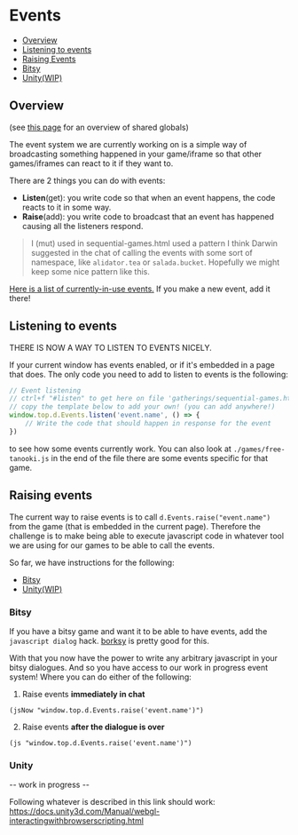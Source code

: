 Events
======

- [Overview](#overview)
- [Listening to events](#listening-to-events)
- [Raising Events](#raising-events)
- [Bitsy](#bitsy)
- [Unity(WIP)](#unity)

Overview
--------

(see [this page](/docs/Sharing.md) for an overview of shared globals)

The event system we are currently working on is a simple way of broadcasting something happened in your game/iframe so that other games/iframes can react to it if they want to.

There are 2 things you can do with events:
- __Listen__(get): you write code so that when an event happens, the code reacts to it in some way.
- __Raise__(add): you write code to broadcast that an event has happened causing all the listeners respond.

> I (mut) used in sequential-games.html used a pattern I think Darwin suggested in the chat of calling the events with some sort of namespace, like `alidator.tea` or `salada.bucket`. Hopefully we might keep some nice pattern like this.

[Here is a list of currently-in-use events.](/docs/ExistingEvents.md) If you make a new event, add it there!

Listening to events
-------------------

THERE IS NOW A WAY TO LISTEN TO EVENTS NICELY.

If your current window has events enabled, or if it's embedded in a page that does. The only code you need to add to listen to events is the following:

```js
// Event listening
// ctrl+f "#listen" to get here on file 'gatherings/sequential-games.html'
// copy the template below to add your own! (you can add anywhere!)
window.top.d.Events.listen('event.name', () => {
    // Write the code that should happen in response for the event
})
```

to see how some events currently work. You can also look at `./games/free-tanooki.js` in the end of the file there are some events specific for that game.

Raising events
--------------

The current way to raise events is to call `d.Events.raise("event.name")` from the game (that is embedded in the current page). Therefore the challenge is to make being able to execute javascript code in whatever tool we are using for our games to be able to call the events.

So far, we have instructions for the following:
  - [Bitsy](#bitsy)
  - [Unity(WIP)](#unity)

### Bitsy

If you have a bitsy game and want it to be able to have events, add the `javascript dialog` hack. [borksy](https://ayolland.itch.io/borksy) is pretty good for this.

With that you now have the power to write any arbitrary javascript in your bitsy dialogues. And so you have access to our work in progress event system! Where you can do either of the following:

1. Raise events __immediately in chat__
```
(jsNow "window.top.d.Events.raise('event.name')")
```

2. Raise events __after the dialogue is over__
```
(js "window.top.d.Events.raise('event.name')")
```
### Unity

-- work in progress --

Following whatever is described in this link should work: https://docs.unity3d.com/Manual/webgl-interactingwithbrowserscripting.html
